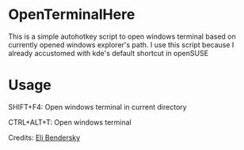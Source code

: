 # OpenTerminalHere
This is a simple autohotkey script to open windows terminal based on currently opened windows explorer's path. I use this script because I already accustomed with kde's default shortcut in openSUSE

# Usage
SHIFT+F4: Open windows terminal in current directory

CTRL+ALT+T: Open windows terminal


Credits: [Eli Bendersky](https://stackoverflow.com/questions/98597/best-autohotkey-macros/100648#100648)
